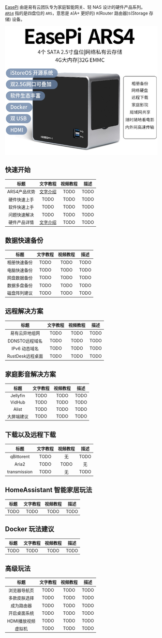 
[EasePi](easepi) 由是易有云团队专为家庭智能网关、轻 NAS 设计的硬件产品系列。  
[`ARS4`](https://item.taobao.com/item.htm?ft=t&id=760716149460) 指的是四盘位的 `ARS`，意思是 `A`(A+ 更好的) `R`(Router 路由器)`S`(Storage 存储) 设备。

![about1](./about/ars4-1.jpg) 

## 快速开始

| 标题 | 文字教程 | 视频教程 | 描述 |
| :----: | :----: | :----: | :----: |
| ARS4产品优势 | [文字介绍](advantage) | TODO | TODO |
| 硬件快速上手 | TODO | TODO | TODO |
| 软件快速上手 | TODO | TODO | TODO |
| 问题快速解决 | TODO | TODO | TODO |
| 硬件产品详情 | [文字介绍](hardware) | TODO | TODO |

## 数据快速备份

| 标题 | 文字教程 | 视频教程 | 描述 |
| :----: | :----: | :----: | :----: |
| 相册快速备份 | TODO | TODO | TODO |
| 电脑快速备份 | TODO | TODO | TODO |
| 网盘数据备份 | TODO | TODO | TODO |
| 数据多盘备份 | TODO | TODO | TODO |
| 磁盘阵列建议 | TODO | TODO | TODO |

## 远程解决方案

| 标题 | 文字教程 | 视频教程 | 描述 |
| :----: | :----: | :----: | :----: |
| 易有云异地组网 | TODO | TODO | TODO |
| DDNSTO远程域名 | TODO | TODO | TODO |
| IPv6 动态域名 | TODO | TODO | TODO |
| RustDesk远程桌面 | TODO | TODO | TODO |

## 家庭影音解决方案

| 标题 | 文字教程 | 视频教程 | 描述 |
| :----: | :----: | :----: | :----: |
| Jellyfin | TODO | TODO | TODO |
| VidHub | TODO | TODO | TODO |
| Alist | TODO | TODO | TODO |
| 大屏端建议 | TODO | TODO | TODO |

## 下载以及远程下载

| 标题 | 文字教程 | 视频教程 | 描述 |
| :----: | :----: | :----: | :----: |
| qBittorent | TODO | 无 | TODO |
| Aria2 | TODO | TODO | 无 |
| transmission | TODO | 无 | TODO |

## HomeAssistant 智能家居玩法

| 标题 | 文字教程 | 视频教程 | 描述 |
| :----: | :----: | :----: | :----: |
| TODO | TODO | TODO | TODO |

## Docker 玩法建议

| 标题 | 文字教程 | 视频教程 | 描述 |
| :----: | :----: | :----: | :----: |
| TODO | TODO | TODO | TODO |

## 高级玩法

| 标题 | 文字教程 | 视频教程 | 描述 |
| :----: | :----: | :----: | :----: |
| 浏览器导航页 | TODO | TODO | TODO |
| 多款皮肤选择 | TODO | TODO | TODO |
| 成为路由器 | TODO | TODO | TODO |
| 开启桌面系统 | TODO | TODO | TODO |
| HDMI播放视频 | TODO | TODO | TODO |
| 虚拟机 | TODO | TODO | TODO |
 

